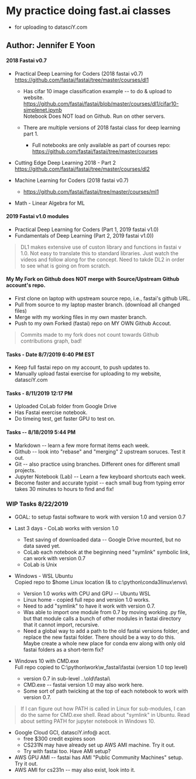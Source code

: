 # My practice doing fast.ai classes  
- for uploading to datasciY.com  
 
## Author:  Jennifer E Yoon  

#### 2018 Fastai v0.7  

  * Practical Deep Learning for Coders (2018 fastai v0.7)  
    https://github.com/fastai/fastai/tree/master/courses/dl1
    
    * Has cifar 10 image classification example -- to do & upload to website.  
      https://github.com/fastai/fastai/blob/master/courses/dl1/cifar10-simplenet.ipynb  
      Notebook Does NOT load on Github.  Run on other servers.
 
    * There are multiple versions of 2018 fastai class for deep learning part 1.  
       - Full notebooks are only available as part of courses repo:  
         https://github.com/fastai/fastai/tree/master/courses     
 
  * Cutting Edge Deep Learning 2018 - Part 2  
    https://github.com/fastai/fastai/tree/master/courses/dl2
    
  * Machine Learning for Coders (2018 fastai v0.7)  
    * https://github.com/fastai/fastai/tree/master/courses/ml1 
    
  * Math - Linear Algebra for ML 

#### 2019 Fastai v1.0 modules

  * Practical Deep Learning for Coders (Part 1, 2019 fastai v1.0) 
  * Fundamentals of Deep Learning (Part 2, 2019 fastai v1.0))

>DL1 makes extensive use of custon library and functions in fastai v 1.0.  Not easy to translate this to standard libraries.  Just watch the videos and follow along for the concept.  Need to takde DL2 in order to see what is going on from scratch. 

#### My My Fork on Github does NOT merge with Source/Upstream Github account's repo.  

 * First clone on laptop with upstream source repo, i.e., fastai's github URL.
 * Pull from source to my laptop master branch. (download all changed files)
 * Merge with my working files in my own master branch.
 * Push to my own Forked (fastai) repo on MY OWN Github Accout.

>Commits made to my fork does not count towards Github contributions graph, bad!

#### Tasks - Date 8/7/2019  6:40 PM EST  

 * Keep full fastai repo on my account, to push updates to.
 * Manually upload fastai exercise for uploading to my website, datasciY.com
 
#### Tasks - 8/11/2019 12:17 PM  

 * Uploaded CoLab folder from Google Drive 
 * Has Fastai exercise notebook.
 * Do timeing test, get faster GPU to test on.

  
#### Tasks -- 8/18/2019  5:44 PM  

  * Markdown -- learn a few more format items each week.  
  * Github -- look into "rebase" and "merging" 2 upstream soruces.  Test it out.
  * Git -- also practice using branches.  Different ones for different small projects.
  * Jupyter Notebook (Lab) -- Learn a few keyboard shortcuts each week.
  * Become faster and accurate typist -- each small bug from typing error takes 30 minutes to hours to find and fix!
  
###  WIP Tasks 8/22/2019  

  * GOAL:  to setup fastai software to work with version 1.0 and version 0.7
  * Last 3 days - CoLab works with version 1.0
     - Test saving of downloaded data -- Google Drive mounted, but no data saved yet. 
     - CoLab each notebook at the beginning need "symlink" symbolic link, can work with version 0.7
     - CoLab is Unix
     
  * Windows - WSL Ubuntu  
    Copied repo to $home Linux location (& to c:\python\conda3linux\envs\
     - Version 1.0 works with CPU and GPU -- Ubuntu WSL
     - Linux home - copied full repo and version 1.0 works.
     - Need to add "symlink" to have it work with version 0.7.
     - Was able to import one module from 0.7 by moving working .py file, but that module calls a bunch of other modules in fastai directory that it cannot import, recursive.
     - Need a global way to add a path to the old fastai versions folder, and replace the new fastai folder.  There should be a way to do this.  Maybe create a whole new place for conda env along with only old fastai folders as a short-term fix?
  
  * Windows 10 with CMD.exe  
    Full repo copied to  C:\python\work\w_fastai\fastai  (version 1.0 top level)
     * version 0.7 in sub-level  ..\old\fastai\  
      - CMD.exe -- fastai version 1.0 may also work here.
      - Some sort of path twicking at the top of each notebook to work with version 0.7.
      
  > If I can figure out how PATH is called in Linux for sub-modules, I can do the same for CMD.exe shell.  Read about "symlink" in Ubuntu.  Read about setting PATH for jupyter notebook in Windows 10.
  
  * Google Cloud  GCI, datasciY.info@ acct.    
     - free $300 credit expires soon
     - CS231N may have already set up AWS AMI machine. Try it out.
     - Try with fastai too.  Have AMI setup?  
  * AWS GPU AMI -- fastai has AMI "Public Community Machines" setup.  Try it out.
  * AWS AMI for cs231n -- may also exist, look into it.
      
     



